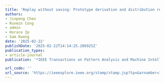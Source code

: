 ```yaml
---
title: 'Replay without saving: Prototype derivation and distribution rebalance for class-incremental semantic segmentation'
authors:
- Jinpeng Chen
- Runmin Cong
- admin
- Horace Ip
- Sam Kwong
date: '2025-02-22'
publishDate: '2025-02-22T14:14:25.286925Z'
publication_types:
- article-journal
publication: '*IEEE Transactions on Pattern Analysis and Machine Intelligence*'

url_code: ''
url_source: 'https://ieeexplore.ieee.org/stamp/stamp.jsp?tp=&arnumber=10904177&tag=1'
---
```

